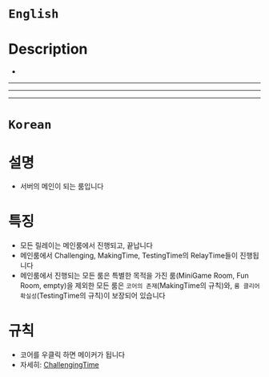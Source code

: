 # `English`
# Description
- 
---
---
---
# `Korean`
# 설명
- 서버의 메인이 되는 룸입니다

# 특징
- 모든 릴레이는 메인룸에서 진행되고, 끝납니다
- 메인룸에서 Challenging, MakingTime, TestingTime의 RelayTime들이 진행됩니다 
- 메인룸에서 진행되는 모든 룸은 특별한 목적을 가진 룸(MiniGame Room, Fun Room, empty)을 제외한 모든 룸은 `코어의 존재`(MakingTime의 규칙)와, `룸 클리어 확실성`(TestingTime의 규칙)이 보장되어 있습니다

# 규칙
- 코어를 우클릭 하면 메이커가 됩니다
- 자세히: [ChallengingTime](ChallengingTime.md)





